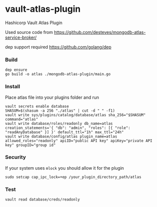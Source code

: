 # vault-atlas-plugin
Hashicorp Vault Atlas Plugin

Used source code from https://github.com/desteves/mongodb-atlas-service-broker/

dep support required https://github.com/golang/dep

### Build
```
dep ensure
go build -o atlas ./mongodb-atlas-plugin/main.go
```

### Install
Place atlas file into your plugins folder and run
```
vault secrets enable database
SHASUM=$(shasum -a 256 "./atlas" | cut -d " " -f1)
vault write sys/plugins/catalog/database/atlas sha_256="$SHASUM" command="atlas"
vault write database/roles/readonly db_name=atlas creation_statements='{ "db": "admin", "roles": [{ "role": "readAnyDatabase" }] }' default_ttl="1h" max_ttl="24h"
vault write database/config/atlas plugin_name=atlas allowed_roles="readonly" apiID="public API key" apiKey="private API key" groupID="group id"
```
### Security
If your system uses  ```mlock``` you should allow it for the plugin
```
sudo setcap cap_ipc_lock=+ep /your_plugin_directory_path/atlas
```

### Test
```
vault read database/creds/readonly
```
